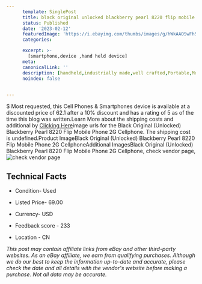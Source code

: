 ```yaml
---
      template: SinglePost
      title: black original unlocked blackberry pearl 8220 flip mobile phone 2g cellphone
      status: Published
      date: '2023-02-12'
      featuredImage: 'https://i.ebayimg.com/thumbs/images/g/hWkAAOSwFh5gMTSi/s-l225.jpg'
      categories: 

      excerpt: >-
        [smartphone,device ,hand held device]
      meta:
      canonicalLink: ''
      description: [handheld,industrially made,well crafted,Portable,Mobile,Compact,Convenient,Lightweight,Maneuverable,Man-portable,Miniature,Carriable,Hand-held,Light,Holdable,Transportable,Mobile device,Pocket-sized,On-the-go,Wireless,Cordless,Compact size,Convenient size, smartphone,device ,hand held device]
      noindex: false

        
---
```

$
    Most requested, this Cell Phones & Smartphones device is available at a discounted price of 62.1 after a 10% discount and has a rating of 5 as of the time this blog was written.Learn More about the shipping costs and additional by [Clicking Here](https://www.ebay.com/itm/402790984473?hash=item5dc836ab19%3Ag%3AhWkAAOSwFh5gMTSi&mkevt=1&mkcid=1&mkrid=711-53200-19255-0&campid=%253CePNCampaignId%253E&customid=%253CreferenceId%253E&toolid=10049)image urls for the Black Original (Unlocked) Blackberry Pearl 8220 Flip Mobile Phone 2G Cellphone. The shipping cost is undefined.Product ImageBlack Original (Unlocked) Blackberry Pearl 8220 Flip Mobile Phone 2G CellphoneAdditional ImagesBlack Original (Unlocked) Blackberry Pearl 8220 Flip Mobile Phone 2G Cellphone, check vendor page, ![check vendor page](https://origin-galleryplus.ebayimg.com/ws/web/402790984473_2_0_1/225x225.jpg,https://origin-galleryplus.ebayimg.com/ws/web/402790984473_3_0_1/225x225.jpg,https://origin-galleryplus.ebayimg.com/ws/web/402790984473_4_0_1/225x225.jpg,https://origin-galleryplus.ebayimg.com/ws/web/402790984473_5_0_1/225x225.jpg,https://origin-galleryplus.ebayimg.com/ws/web/402790984473_6_0_1/225x225.jpg,https://origin-galleryplus.ebayimg.com/ws/web/402790984473_7_0_1/225x225.jpg,https://origin-galleryplus.ebayimg.com/ws/web/402790984473_8_0_1/225x225.jpg,https://origin-galleryplus.ebayimg.com/ws/web/402790984473_9_0_1/225x225.jpg)
    
    

 ## Technical Facts 



     
      

 - Condition- Used 


      

 - Listed Price- 69.00 


      

 - Currency- USD 


      

 - Feedback score - 233 


      

 - Location - CN 


      
      

 *_This post may contain affiliate links from eBay and other third-party websites. As an eBay affiliate, we earn from qualifying purchases. Although we do our best to keep the information up-to-date and accurate, please check the date and all details with the vendor's website before making a purchase. Not all data may be accurate._*



    
    
    
    
    